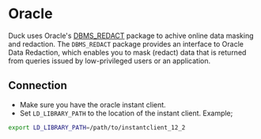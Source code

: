 # Oracle

Duck uses Oracle's [DBMS_REDACT](https://docs.oracle.com/en/database/oracle/oracle-database/21/arpls/DBMS_REDACT.html)
package to achive online data masking and redaction. The `DBMS_REDACT` package provides an interface to Oracle Data Redaction, which enables you to mask (redact) data that is returned from queries issued by low-privileged users or an application.

## Connection

- Make sure you have the oracle instant client.
- Set `LD_LIBRARY_PATH` to the location of the instant client. Example;
```sh
export LD_LIBRARY_PATH=/path/to/instantclient_12_2
```